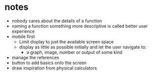 # notes

- nobody cares about the details of a function
- naming a function something more descriptive is called better user experience
- mobile first
  - Limit display to just the available screen space
  - display as little as possible initially and let the user navigate to:
    - a graph, image, number or output of some kind
- manage the references
- button to add basics onto the screen
- draw inspiration from physical calculators